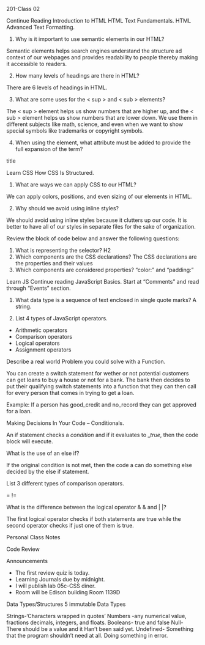 201-Class 02

Continue Reading Introduction to HTML
HTML Text Fundamentals. HTML Advanced Text Formatting.

1. Why is it important to use semantic elements in our HTML?

Semantic elements helps search engines understand the structure ad context of our webpages and provides readability to people thereby making it accessible to readers.

2. How many levels of headings are there in HTML?

There are 6 levels of headings in HTML.

3. What are some uses for the < sup > and < sub > elements?

The < sup > element helps us show numbers that are higher up, and the < sub > element helps us show numbers that are lower down. We use them in different subjects like math, science, and even when we want to show special symbols like trademarks or copyright symbols.


4. When using the <abbr> element, what attribute must be added to provide the full expansion of the term?

title

Learn CSS
How CSS Is Structured.

1. What are ways we can apply CSS to our HTML?

We can apply colors, positions, and even sizing of our elements in HTML.


2. Why should we avoid using inline styles?

We should avoid using inline styles because it clutters up our code. It is better to have all of our styles in separate files for the sake of organization.

Review the block of code below and answer the following questions:

1. What is representing the selector?
H2
1. Which components are the CSS declarations?
The CSS declarations are the properties and their values
1. Which components are considered properties?
“color:” and “padding:”

Learn JS
Continue reading JavaScript Basics. Start at “Comments” and read through “Events” section.

1. What data type is a sequence of text enclosed in single quote marks?
A string.

2. List 4 types of JavaScript operators.

* Arithmetic operators
* Comparison operators
* Logical operators
* Assignment operators

Describe a real world Problem you could solve with a Function.

You can create a switch statement for wether or not potential customers can get loans to buy a house or not for a bank. The bank then decides to put their qualifying switch statements into a function that they can then call for every person that comes in trying to get a loan. 

Example: If a person has good_credit and no_record they can get approved for a loan.

Making Decisions In Your Code – Conditionals.

An if statement checks a _condition_ and if it evaluates to __true_, then the code block will execute.

What is the use of an else if?

If the original condition is not met, then the code a can do something else decided by the else if statement.

List 3 different types of comparison operators.

=
!=
>

What is the difference between the logical operator & & and | |?

The first logical operator checks if both statements are true while the second operator checks if just one of them is true.









Personal Class Notes

Code Review


Announcements
* The first review quiz is today.
* Learning Journals due by midnight.
* I will publish lab 05c-CSS diner.
* Room will be Edison building Room 1139D

Data Types/Structures
5 immutable Data Types

Strings-‘Characters wrapped in quotes’
Numbers -any numerical value, fractions decimals, integers, and floats.
Booleans- true and false
Null- There should be a value and it Han’t been said yet.
Undefined- Something that the program shouldn’t need at all. Doing something in error.